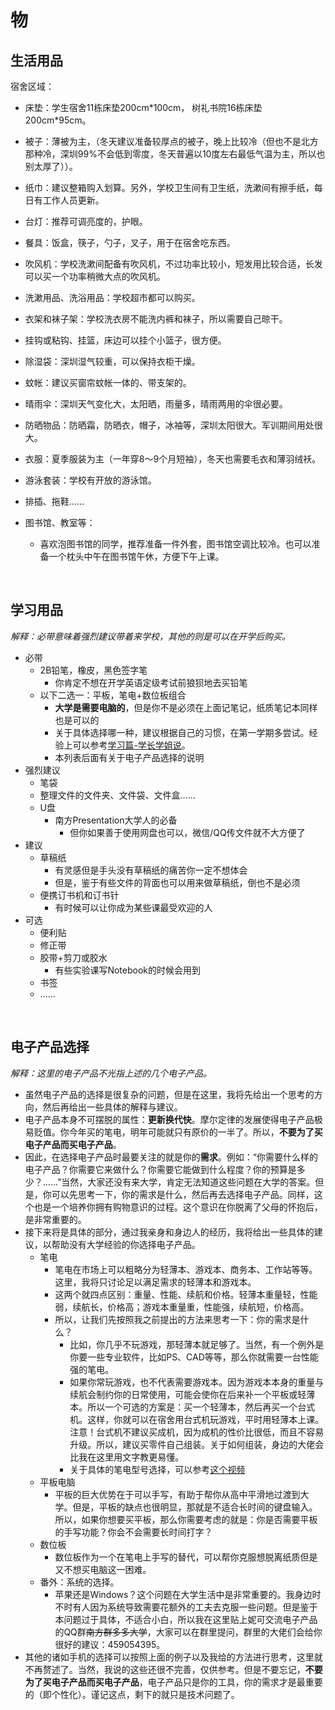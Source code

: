 # 物

## 生活用品
宿舍区域：
- 床垫：学生宿舍11栋床垫200cm\*100cm， 树礼书院16栋床垫200cm\*95cm。
- 被子：薄被为主，（冬天建议准备较厚点的被子，晚上比较冷（但也不是北方那种冷，深圳99%不会低到零度，冬天普遍以10度左右最低气温为主，所以也别太厚了））。
- 纸巾：建议整箱购入划算。另外，学校卫生间有卫生纸，洗漱间有擦手纸，每日有工作人员更新。
- 台灯：推荐可调亮度的，护眼。
- 餐具：饭盒，筷子，勺子，叉子，用于在宿舍吃东西。
- 吹风机：学校洗漱间配备有吹风机，不过功率比较小，短发用比较合适，长发可以买一个功率稍微大点的吹风机。
- 洗漱用品、洗浴用品：学校超市都可以购买。
- 衣架和袜子架：学校洗衣房不能洗内裤和袜子，所以需要自己晾干。
- 挂钩或粘钩、挂篮，床边可以挂个小篮子，很方便。
- 除湿袋：深圳湿气较重，可以保持衣柜干燥。
- 蚊帐：建议买窗帘蚊帐一体的、带支架的。


- 晴雨伞：深圳天气变化大，太阳晒，雨量多，晴雨两用的伞很必要。
- 防晒物品：防晒霜，防晒衣，帽子，冰袖等，深圳太阳很大。军训期间用处很大。


- 衣服：夏季服装为主（一年穿8～9个月短袖），冬天也需要毛衣和薄羽绒袄。
- 游泳套装：学校有开放的游泳馆。
- 排插、拖鞋……
- 图书馆、教室等：
  - 喜欢泡图书馆的同学，推荐准备一件外套，图书馆空调比较冷。也可以准备一个枕头中午在图书馆午休，方便下午上课。

&nbsp;

## 学习用品
*解释：必带意味着强烈建议带着来学校，其他的则是可以在开学后购买。*
- 必带
  - 2B铅笔，橡皮，黑色签字笔
    - 你肯定不想在开学英语定级考试前狼狈地去买铅笔
  - 以下二选一：平板，笔电+数位板组合
    - **大学是需要电脑的**，但是你不是必须在上面记笔记，纸质笔记本同样也是可以的
    - 关于具体选择哪一种，建议根据自己的习惯，在第一学期多尝试。经验上可以参考[学习篇-学长学姐说](doc/learning/?id=学长学姐说)。
    - 本列表后面有关于电子产品选择的说明
- 强烈建议
  - 笔袋
  - 整理文件的文件夹、文件袋、文件盒……
  - U盘
    - 南方Presentation大学人的必备
      - 但你如果善于使用网盘也可以，微信/QQ传文件就不大方便了
- 建议
  - 草稿纸
    - 有灵感但是手头没有草稿纸的痛苦你一定不想体会
    - 但是，鉴于有些文件的背面也可以用来做草稿纸，倒也不是必须
  - 便携订书机和订书针
    - 有时候可以让你成为某些课最受欢迎的人
- 可选
  - 便利贴
  - 修正带
  - 胶带+剪刀或胶水
    - 有些实验课写Notebook的时候会用到
  - 书签
  - ……

&nbsp;

## 电子产品选择
*解释：这里的电子产品不光指上述的几个电子产品。*
- 虽然电子产品的选择是很复杂的问题，但是在这里，我将先给出一个思考的方向，然后再给出一些具体的解释与建议。
- 电子产品本身不可摆脱的属性：**更新换代快**。摩尔定律的发展使得电子产品极易贬值。你今年买的笔电，明年可能就只有原价的一半了。所以，**不要为了买电子产品而买电子产品**。
- 因此，在选择电子产品时最要关注的就是你的**需求**。例如：“你需要什么样的电子产品？你需要它来做什么？你需要它能做到什么程度？你的预算是多少？……”当然，大家还没有来大学，肯定无法知道这些问题在大学的答案。但是，你可以先思考一下，你的需求是什么，然后再去选择电子产品。同样，这个也是一个培养你拥有购物意识的过程。这个意识在你脱离了父母的怀抱后，是非常重要的。
- 接下来将是具体的部分，通过我亲身和身边人的经历，我将给出一些具体的建议，以帮助没有大学经验的你选择电子产品。
  - 笔电
    - 笔电在市场上可以粗略分为轻薄本、游戏本、商务本、工作站等等。这里，我将只讨论足以满足需求的轻薄本和游戏本。
    - 这两个就四点区别：重量、性能、续航和价格。轻薄本重量轻，性能弱，续航长，价格高；游戏本重量重，性能强，续航短，价格高。
    - 所以，让我们先按照我之前提出的方法来思考一下：你的需求是什么？
      - 比如，你几乎不玩游戏，那轻薄本就足够了。当然，有一个例外是你要一些专业软件，比如PS、CAD等等，那么你就需要一台性能强的笔电。
      - 如果你常玩游戏，也不代表需要游戏本。因为游戏本本身的重量与续航会制约你的日常使用，可能会使你在后来补一个平板或轻薄本。所以一个可选的方案是：买一个轻薄本，然后再买一个台式机。这样，你就可以在宿舍用台式机玩游戏，平时用轻薄本上课。注意！台式机不建议买成机，因为成机的性价比很低，而且不容易升级。所以，建议买零件自己组装。关于如何组装，身边的大佬会比我在这里用文字教更易懂。
      - 关于具体的笔电型号选择，可以参考[这个视频](https://www.bilibili.com/video/BV128411f7cD/)
  - 平板电脑
    - 平板的巨大优势在于可以手写，有助于帮你从高中平滑地过渡到大学。但是，平板的缺点也很明显，那就是不适合长时间的键盘输入。所以，如果你想要买平板，那么你需要考虑的就是：你是否需要平板的手写功能？你会不会需要长时间打字？
  - 数位板
    - 数位板作为一个在笔电上手写的替代，可以帮你克服想脱离纸质但是又不想买电脑这一困难。
  - 番外：系统的选择。
    - 苹果还是Windows？这个问题在大学生活中是非常重要的。我身边时不时有人因为系统导致需要花额外的工夫去克服一些问题。但是鉴于本问题过于具体，不适合小白，所以我在这里贴上妮可交流电子产品的QQ群~~南方群多多大学~~，大家可以在群里提问，群里的大佬们会给你很好的建议：459054395。
- 其他的诸如手机的选择可以按照上面的例子以及我给的方法进行思考，这里就不再赘述了。当然，我说的这些还很不完善，仅供参考。但是不要忘记，**不要为了买电子产品而买电子产品**，电子产品只是你的工具，你的需求才是最重要的（即个性化）。谨记这点，剩下的就只是技术问题了。
